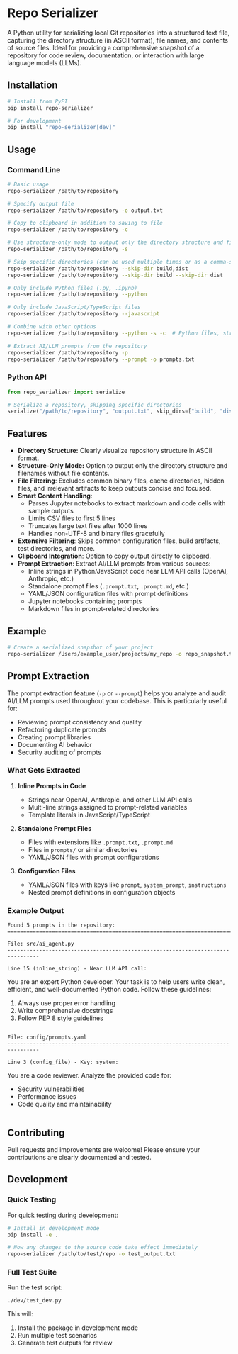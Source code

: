 # Repo Serializer

A Python utility for serializing local Git repositories into a structured text file, capturing the directory structure (in ASCII format), file names, and contents of source files. Ideal for providing a comprehensive snapshot of a repository for code review, documentation, or interaction with large language models (LLMs).

## Installation

```bash
# Install from PyPI
pip install repo-serializer

# For development
pip install "repo-serializer[dev]"
```

## Usage

### Command Line

```bash
# Basic usage
repo-serializer /path/to/repository

# Specify output file
repo-serializer /path/to/repository -o output.txt

# Copy to clipboard in addition to saving to file
repo-serializer /path/to/repository -c

# Use structure-only mode to output only the directory structure and filenames
repo-serializer /path/to/repository -s

# Skip specific directories (can be used multiple times or as a comma-separated list)
repo-serializer /path/to/repository --skip-dir build,dist
repo-serializer /path/to/repository --skip-dir build --skip-dir dist

# Only include Python files (.py, .ipynb)
repo-serializer /path/to/repository --python

# Only include JavaScript/TypeScript files
repo-serializer /path/to/repository --javascript

# Combine with other options
repo-serializer /path/to/repository --python -s -c  # Python files, structure only, copy to clipboard

# Extract AI/LLM prompts from the repository
repo-serializer /path/to/repository -p
repo-serializer /path/to/repository --prompt -o prompts.txt
```

### Python API

```python
from repo_serializer import serialize

# Serialize a repository, skipping specific directories
serialize("/path/to/repository", "output.txt", skip_dirs=["build", "dist"])
```

## Features

- **Directory Structure:** Clearly visualize repository structure in ASCII format.
- **Structure-Only Mode:** Option to output only the directory structure and filenames without file contents.
- **File Filtering**: Excludes common binary files, cache directories, hidden files, and irrelevant artifacts to keep outputs concise and focused.
- **Smart Content Handling**: 
  - Parses Jupyter notebooks to extract markdown and code cells with sample outputs
  - Limits CSV files to first 5 lines
  - Truncates large text files after 1000 lines
  - Handles non-UTF-8 and binary files gracefully
- **Extensive Filtering**: Skips common configuration files, build artifacts, test directories, and more.
- **Clipboard Integration**: Option to copy output directly to clipboard.
- **Prompt Extraction**: Extract AI/LLM prompts from various sources:
  - Inline strings in Python/JavaScript code near LLM API calls (OpenAI, Anthropic, etc.)
  - Standalone prompt files (`.prompt.txt`, `.prompt.md`, etc.)
  - YAML/JSON configuration files with prompt definitions
  - Jupyter notebooks containing prompts
  - Markdown files in prompt-related directories

## Example

```bash
# Create a serialized snapshot of your project
repo-serializer /Users/example_user/projects/my_repo -o repo_snapshot.txt
```

## Prompt Extraction

The prompt extraction feature (`-p` or `--prompt`) helps you analyze and audit AI/LLM prompts used throughout your codebase. This is particularly useful for:

- Reviewing prompt consistency and quality
- Refactoring duplicate prompts
- Creating prompt libraries
- Documenting AI behavior
- Security auditing of prompts

### What Gets Extracted

1. **Inline Prompts in Code**
   - Strings near OpenAI, Anthropic, and other LLM API calls
   - Multi-line strings assigned to prompt-related variables
   - Template literals in JavaScript/TypeScript

2. **Standalone Prompt Files**
   - Files with extensions like `.prompt.txt`, `.prompt.md`
   - Files in `prompts/` or similar directories
   - YAML/JSON files with prompt configurations

3. **Configuration Files**
   - YAML/JSON files with keys like `prompt`, `system_prompt`, `instructions`
   - Nested prompt definitions in configuration objects

### Example Output

```
Found 5 prompts in the repository:
================================================================================

File: src/ai_agent.py
--------------------------------------------------------------------------------

Line 15 (inline_string) - Near LLM API call:
```
You are an expert Python developer. Your task is to help users write clean,
efficient, and well-documented Python code. Follow these guidelines:

1. Always use proper error handling
2. Write comprehensive docstrings
3. Follow PEP 8 style guidelines
```

File: config/prompts.yaml
--------------------------------------------------------------------------------

Line 3 (config_file) - Key: system:
```
You are a code reviewer. Analyze the provided code for:
- Security vulnerabilities
- Performance issues
- Code quality and maintainability
```
```

## Contributing

Pull requests and improvements are welcome! Please ensure your contributions are clearly documented and tested.

## Development

### Quick Testing

For quick testing during development:

```bash
# Install in development mode
pip install -e .

# Now any changes to the source code take effect immediately
repo-serializer /path/to/test/repo -o test_output.txt
```

### Full Test Suite

Run the test script:
```bash
./dev/test_dev.py
```

This will:
1. Install the package in development mode
2. Run multiple test scenarios
3. Generate test outputs for review